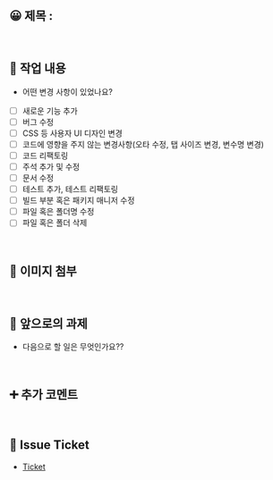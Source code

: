 ## 😀 제목 :

<br/>

## 🔎 작업 내용

- 어떤 변경 사항이 있었나요?

- [ ] 새로운 기능 추가
- [ ] 버그 수정
- [ ] CSS 등 사용자 UI 디자인 변경
- [ ] 코드에 영향을 주지 않는 변경사항(오타 수정, 탭 사이즈 변경, 변수명 변경)
- [ ] 코드 리팩토링
- [ ] 주석 추가 및 수정
- [ ] 문서 수정
- [ ] 테스트 추가, 테스트 리팩토링
- [ ] 빌드 부분 혹은 패키지 매니저 수정
- [ ] 파일 혹은 폴더명 수정
- [ ] 파일 혹은 폴더 삭제

<br/>

## 🎨 이미지 첨부

<br/>

## 🔧 앞으로의 과제

- 다음으로 할 일은 무엇인가요??

  <br/>

## ➕ 추가 코멘트

<br/>

## 🤔 Issue Ticket

- [Ticket](https://gwagseoyeon.atlassian.net/browse/KAN-)
